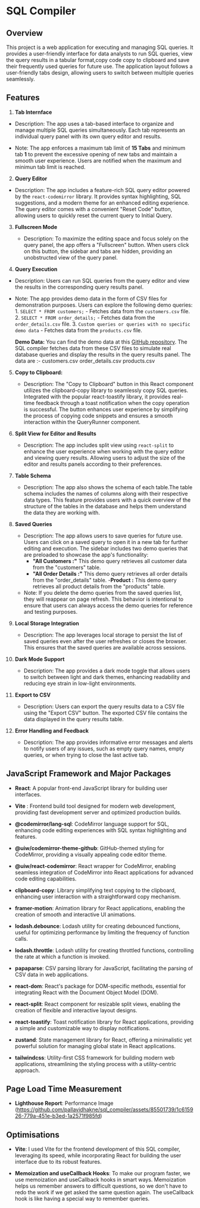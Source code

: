 # SQL Compiler
## Overview
This project is a web application for executing and managing SQL queries.
It provides a user-friendly interface for data analysts to run SQL queries, view the query results in a tabular format,copy code copy to clipboard and save their frequently used queries for future use.
The application layout follows a user-friendly tabs design, allowing users to switch between multiple queries seamlessly.

## Features
1. **Tab Internface**

- Description: The app uses a tab-based interface to organize and manage multiple SQL queries simultaneously. Each tab represents an individual query panel with its own query editor and results.

 - Note: The app enforces a maximum tab limit of **15 Tabs** and minimum tab **1** to prevent the excessive opening of new tabs and maintain a smooth user experience. Users are notified when the maximum and minimun tab limit is reached.


2. **Query Editor**

- Description: The app includes a feature-rich SQL query editor powered by the `react-codemirror` library. It provides syntax highlighting, SQL suggestions, and a modern theme for an enhanced editing experience. The query editor comes with a convenient "Reset Code" button, allowing users to quickly reset the current query to Initial Query.



3. **Fullscreen Mode**

   - Description: To maximize the editing space and focus solely on the query panel, the app offers a "Fullscreen" button. When users click on this button, the sidebar and tabs are hidden, providing an unobstructed view of the query panel.

4. **Query Execution**
  - Description: Users can run SQL queries from the query editor and view the results in the corresponding query results panel.
   - Note: The app provides demo data in the form of CSV files for demonstration purposes. Users can explore the following demo queries:
    1. `SELECT * FROM customers;` - Fetches data from the `customers.csv` file.
     2. `SELECT * FROM order_details;` - Fetches data from the `order_details.csv` file.
     3. `Custom queries or queries with no specific demo data` - Fetches data from the `products.csv` file.
     
     **Demo Data:** 
     You can find the demo data at this [GitHub repository](https://github.com/graphql-compose/graphql-compose-examples/tree/master/examples/northwind/data/csv). The SQL compiler fetches data from these CSV files to simulate real database queries and display the results in the query results panel.
     The data are :-
                  customers.csv
                  order_details.csv
                  products.csv
5. **Copy to Clipboard:** 
      - Description: The "Copy to Clipboard" button in this React component utilizes the clipboard-copy library to seamlessly copy SQL queries. Integrated with the popular react-toastify library, it provides real-time feedback through a toast notification when the copy operation is successful. The button enhances user experience by simplifying the process of copying code snippets and ensures a smooth interaction within the QueryRunner component.

6. **Split View for Editor and Results**

   - Description: The app includes split view using `react-split` to enhance the user experience when working with the query editor and viewing query results. Allowing users to adjust the size of the editor and results panels according to their preferences.

7. **Table Schema**

   - Description: The app also shows the schema of each table.The table schema includes the names of columns along with their respective data types. This feature provides users with a quick overview of the structure of the tables in the database and helps them understand the data they are working with.

8. **Saved Queries**

   - Description: The app allows users to save queries for future use. Users can click on a saved query to open it in a new tab for further editing and execution. The sidebar includes two demo queries that are preloaded to showcase the app's functionality:
     - **"All Customers :"** This demo query retrieves all customer data from the "customers" table.
     - **"All Order Details :"** This demo query retrieves all order details from the "order_details" table.
     -**Product :** This demo query retrieves all product details from the "products" table.
   - Note: If you delete the demo queries from the saved queries list, they will reappear on page refresh. This behavior is intentional to ensure that users can always access the demo queries for reference and testing purposes.


8. **Local Storage Integration**

   - Description: The app leverages local storage to persist the list of saved queries even after the user refreshes or closes the browser. This ensures that the saved queries are available across sessions.

9. **Dark Mode Support**

   - Description: The app provides a dark mode toggle that allows users to switch between light and dark themes, enhancing readability and reducing eye strain in low-light environments.

10. **Export to CSV**

    - Description: Users can export the query results data to a CSV file using the "Export CSV" button. The exported CSV file contains the data displayed in the query results table.

11. **Error Handling and Feedback**
    - Description: The app provides informative error messages and alerts to notify users of any issues, such as empty query names, empty queries, or when trying to close the last active tab.

## JavaScript Framework and Major Packages

- **React**: A popular front-end JavaScript library for building user interfaces.
- **Vite** :  Frontend build tool designed for modern web development, providing fast development server and optimized production builds.
- **@codemirror/lang-sql**: CodeMirror language support for SQL, enhancing code editing experiences with SQL syntax highlighting and features.

- **@uiw/codemirror-theme-github**: GitHub-themed styling for CodeMirror, providing a visually appealing code editor theme.

- **@uiw/react-codemirror**: React wrapper for CodeMirror, enabling seamless integration of CodeMirror into React applications for advanced code editing capabilities.

- **clipboard-copy**: Library simplifying text copying to the clipboard, enhancing user interaction with a straightforward copy mechanism.

- **framer-motion**: Animation library for React applications, enabling the creation of smooth and interactive UI animations.

- **lodash.debounce**: Lodash utility for creating debounced functions, useful for optimizing performance by limiting the frequency of function calls.

- **lodash.throttle**: Lodash utility for creating throttled functions, controlling the rate at which a function is invoked.

- **papaparse**: CSV parsing library for JavaScript, facilitating the parsing of CSV data in web applications.

- **react-dom**: React's package for DOM-specific methods, essential for integrating React with the Document Object Model (DOM).

- **react-split**: React component for resizable split views, enabling the creation of flexible and interactive layout designs.

- **react-toastify**: Toast notification library for React applications, providing a simple and customizable way to display notifications.

- **zustand**: State management library for React, offering a minimalistic yet powerful solution for managing global state in React applications.

- **tailwindcss**: Utility-first CSS framework for building modern web applications, streamlining the styling process with a utility-centric approach.

## Page Load Time Measurement
- **Lighthouse Report**:
Performance Image (https://github.com/pallavidhakne/sql_compiler/assets/85501739/1c615926-779a-451e-b3ed-1a2571f985fd)


## Optimisations
- **Vite**: I used Vite for the frontend development of this SQL compiler, leveraging its speed, while incorporating React for building the user interface due to its robust features.

- **Memoization and useCallback Hooks**: To make our program faster, we use memoization and useCallback hooks in smart ways. Memoization helps us remember answers to difficult questions, so we don't have to redo the work if we get asked the same question again. The useCallback hook is like having a special way to remember queries.
